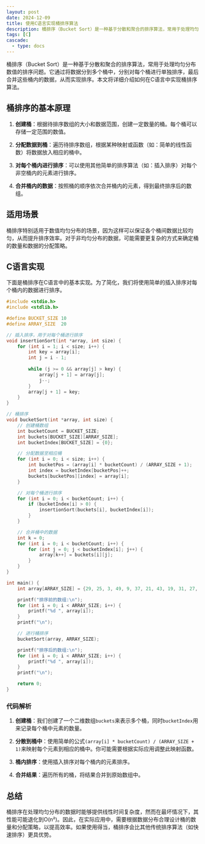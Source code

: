 ```yaml
---
layout: post
date: 2024-12-09
title: 使用C语言实现桶排序算法
description: 桶排序（Bucket Sort）是一种基于分散和聚合的排序算法，常用于处理均匀分布数值的排序问题。本文将详细介绍如何在C语言中实现桶排序算法。
tags: [C]
cascade:
  - type: docs
---
```


桶排序（Bucket Sort）是一种基于分散和聚合的排序算法，常用于处理均匀分布数值的排序问题。它通过将数据分到多个桶中，分别对每个桶进行单独排序，最后合并这些桶内的数据，从而实现排序。本文将详细介绍如何在C语言中实现桶排序算法。

## 桶排序的基本原理

1. **创建桶**：根据待排序数组的大小和数据范围，创建一定数量的桶。每个桶可以存储一定范围的数值。
   
2. **分配数据到桶**：遍历待排序数组，根据某种映射或函数（如：简单的线性函数）将数据放入相应的桶中。

3. **对每个桶内进行排序**：可以使用其他简单的排序算法（如：插入排序）对每个非空桶内的元素进行排序。

4. **合并桶内的数据**：按照桶的顺序依次合并桶内的元素，得到最终排序后的数组。

## 适用场景

桶排序特别适用于数值均匀分布的场景，因为这样可以保证各个桶间数据比较均匀，从而提升排序效率。对于非均匀分布的数据，可能需要更复杂的方式来确定桶的数量和数据的分配策略。

## C语言实现

下面是桶排序在C语言中的基本实现。为了简化，我们将使用简单的插入排序对每个桶内的数据进行排序。

```c
#include <stdio.h>
#include <stdlib.h>

#define BUCKET_SIZE 10
#define ARRAY_SIZE  20

// 插入排序，用于对每个桶进行排序
void insertionSort(int *array, int size) {
    for (int i = 1; i < size; i++) {
        int key = array[i];
        int j = i - 1;
        
        while (j >= 0 && array[j] > key) {
            array[j + 1] = array[j];
            j--;
        }
        array[j + 1] = key;
    }
}

// 桶排序
void bucketSort(int *array, int size) {
    // 创建桶数组
    int bucketCount = BUCKET_SIZE;
    int buckets[BUCKET_SIZE][ARRAY_SIZE];
    int bucketIndex[BUCKET_SIZE] = {0};

    // 分配数据至相应桶
    for (int i = 0; i < size; i++) {
        int bucketPos = (array[i] * bucketCount) / (ARRAY_SIZE + 1);
        int index = bucketIndex[bucketPos]++;
        buckets[bucketPos][index] = array[i];
    }

    // 对每个桶进行排序
    for (int i = 0; i < bucketCount; i++) {
        if (bucketIndex[i] > 0) {
            insertionSort(buckets[i], bucketIndex[i]);
        }
    }

    // 合并桶中的数据
    int k = 0;
    for (int i = 0; i < bucketCount; i++) {
        for (int j = 0; j < bucketIndex[i]; j++) {
            array[k++] = buckets[i][j];
        }
    }
}

int main() {
    int array[ARRAY_SIZE] = {29, 25, 3, 49, 9, 37, 21, 43, 19, 31, 27, 8, 34, 46, 12, 20, 10, 47, 13, 26};

    printf("排序前的数组:\n");
    for (int i = 0; i < ARRAY_SIZE; i++) {
        printf("%d ", array[i]);
    }
    printf("\n");

    // 进行桶排序
    bucketSort(array, ARRAY_SIZE);

    printf("排序后的数组:\n");
    for (int i = 0; i < ARRAY_SIZE; i++) {
        printf("%d ", array[i]);
    }
    printf("\n");

    return 0;
}
```

### 代码解析

1. **创建桶**：我们创建了一个二维数组`buckets`来表示多个桶，同时`bucketIndex`用来记录每个桶中元素的数量。

2. **分散到桶中**：使用简单的公式`(array[i] * bucketCount) / (ARRAY_SIZE + 1)`来映射每个元素到相应的桶中。你可能需要根据实际应用调整此映射函数。

3. **桶内排序**：使用插入排序对每个桶内的元素排序。

4. **合并结果**：遍历所有的桶，将结果合并到原始数组中。

## 总结

桶排序在处理均匀分布的数据时能够提供线性时间复杂度，然而在最坏情况下，其性能可能退化到O(n²)。因此，在实际应用中，需要根据数据分布合理设计桶的数量和分配策略，以提高效率。如果使用得当，桶排序会比其他传统排序算法（如快速排序）更具优势。